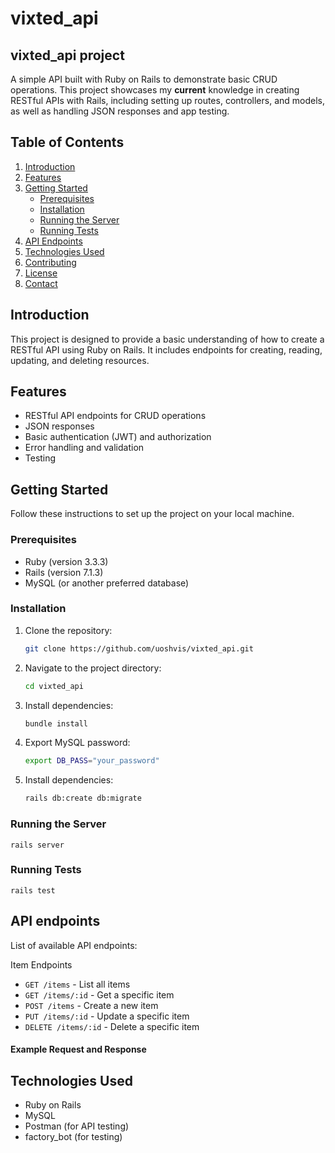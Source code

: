 # vixted_api

<!-- Project Title -->
## vixted_api project

<!-- Project Description -->
A simple API built with Ruby on Rails to demonstrate basic CRUD operations. This project showcases my **current** knowledge in creating RESTful APIs with Rails, including setting up routes, controllers, and models, as well as handling JSON responses and app testing.

## Table of Contents

1. [Introduction](#introduction)
2. [Features](#features)
3. [Getting Started](#getting-started)
   - [Prerequisites](#prerequisites)
   - [Installation](#installation)
   - [Running the Server](#running-the-server)
   - [Running Tests](#running-tests)
4. [API Endpoints](#api-endpoints)
5. [Technologies Used](#technologies-used)
6. [Contributing](#contributing)
7. [License](#license)
8. [Contact](#contact)

<!-- Introduction to the Project -->
## Introduction

This project is designed to provide a basic understanding of how to create a RESTful API using Ruby on Rails. It includes endpoints for creating, reading, updating, and deleting resources.

<!-- Features of the Project -->
## Features

- RESTful API endpoints for CRUD operations
- JSON responses
- Basic authentication (JWT) and authorization
- Error handling and validation
- Testing

<!-- Getting Started Section -->
## Getting Started

Follow these instructions to set up the project on your local machine.

### Prerequisites

- Ruby (version 3.3.3)
- Rails (version 7.1.3)
- MySQL (or another preferred database)

### Installation

1. Clone the repository:
   ```bash
   git clone https://github.com/uoshvis/vixted_api.git

2. Navigate to the project directory:
   ```bash
   cd vixted_api

3. Install dependencies:
    ```bash
   bundle install

4. Export MySQL password:
    ```bash
   export DB_PASS="your_password"

5. Install dependencies:
    ```bash
   rails db:create db:migrate

### Running the Server

```
rails server
```

### Running Tests

```
rails test
```

## API endpoints

List of available API endpoints:

Item Endpoints
* `GET /items` - List all items
* `GET /items/:id` - Get a specific item
* `POST /items` - Create a new item
* `PUT /items/:id` - Update a specific item
* `DELETE /items/:id` - Delete a specific item

#### Example Request and Response



## Technologies Used

* Ruby on Rails
* MySQL
* Postman (for API testing)
* factory_bot (for testing)
